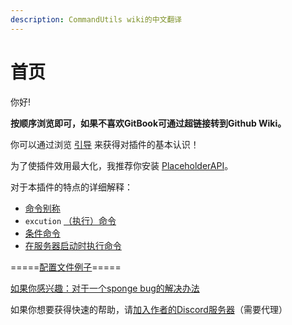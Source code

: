 ```yaml
---
description: CommandUtils wiki的中文翻译
---
```


# 首页

你好!

**按顺序浏览即可，如果不喜欢GitBook可通过超链接转到Github Wiki。**

你可以通过浏览 [引导](https://github.com/Scott-CT/CommandUtilswiki-zh_CN/wiki/%E5%BC%95%E5%AF%BC#%E5%BC%95%E5%AF%BC) 来获得对插件的基本认识！

为了使插件效用最大化，我推荐你安装 [PlaceholderAPI](https://github.com/Scott-CT/CommandUtilswiki-zh_CN/wiki/PlacehoderAPI-%EF%BC%88PAPI%EF%BC%89)。

对于本插件的特点的详细解释：

* [命令别称](https://github.com/Scott-CT/CommandUtilswiki-zh_CN/wiki/%E5%91%BD%E4%BB%A4%E5%88%AB%E7%A7%B0)
* `excution` [（执行）命令](https://github.com/Scott-CT/CommandUtilswiki-zh_CN/wiki/%E6%89%A7%E8%A1%8C%E5%91%BD%E4%BB%A4)
* [条件命令](https://github.com/Scott-CT/CommandUtilswiki-zh_CN/wiki/%E6%9D%A1%E4%BB%B6%E5%91%BD%E4%BB%A4)
* [在服务器启动时执行命令](https://github.com/Scott-CT/CommandUtilswiki-zh_CN/wiki/%E5%9C%A8%E6%9C%8D%E5%8A%A1%E5%99%A8%E5%90%AF%E5%8A%A8%E6%97%B6%E6%89%A7%E8%A1%8C%E6%8C%87%E4%BB%A4)

=====[配置文件例子](https://github.com/Scott-CT/CommandUtilswiki-zh_CN/wiki/%E9%85%8D%E7%BD%AE%E5%AE%9E%E4%BE%8B)=====

[如果你感兴趣：对于一个sponge bug的解决办法](https://github.com/Scott-CT/CommandUtilswiki-zh_CN/wiki/%E5%AF%B9%E4%BA%8E%E4%B8%80%E4%B8%AAsponge%E7%9A%84bug%E7%9A%84%E4%BF%AE%E5%A4%8D%E6%96%B9%E6%B3%95)

如果你想要获得快速的帮助，请[加入作者的Discord服务器](https://discordapp.com/invite/ZHZ9Z8T)（需要代理）

